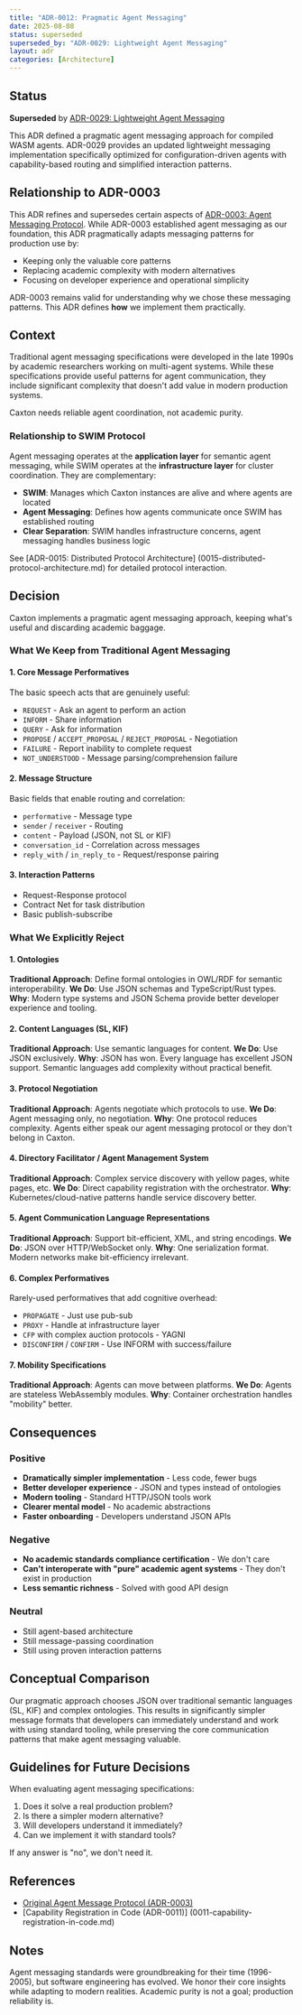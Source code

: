 ```yaml
---
title: "ADR-0012: Pragmatic Agent Messaging"
date: 2025-08-08
status: superseded
superseded_by: "ADR-0029: Lightweight Agent Messaging"
layout: adr
categories: [Architecture]
---
```



## Status

**Superseded** by
[ADR-0029: Lightweight Agent Messaging](0029-fipa-acl-lightweight-messaging.md)

This ADR defined a pragmatic agent messaging approach for compiled WASM
agents. ADR-0029
provides an updated lightweight messaging implementation specifically optimized
for configuration-driven agents with capability-based routing and simplified
interaction patterns.

## Relationship to ADR-0003

This ADR refines and supersedes certain aspects of
[ADR-0003: Agent Messaging Protocol](0003-fipa-messaging-protocol.md). While
ADR-0003 established agent messaging as our foundation, this ADR pragmatically
adapts messaging patterns for production use by:

- Keeping only the valuable core patterns
- Replacing academic complexity with modern alternatives
- Focusing on developer experience and operational simplicity

ADR-0003 remains valid for understanding why we chose these messaging
patterns. This ADR
defines **how** we implement them practically.

## Context

Traditional agent messaging specifications were developed
in the late 1990s by academic researchers working on multi-agent systems. While
these specifications provide useful patterns for agent communication, they
include significant
complexity that doesn't add value in modern production systems.

Caxton needs reliable agent coordination, not academic purity.

### Relationship to SWIM Protocol

Agent messaging operates at the **application layer** for semantic agent
messaging, while
SWIM operates at the **infrastructure layer** for cluster coordination. They are
complementary:

- **SWIM**: Manages which Caxton instances are alive and where agents are
  located
- **Agent Messaging**: Defines how agents communicate once SWIM has
  established routing
- **Clear Separation**: SWIM handles infrastructure concerns, agent
  messaging handles
  business logic

See
[ADR-0015: Distributed Protocol Architecture]
(0015-distributed-protocol-architecture.md)
for detailed protocol interaction.

## Decision

Caxton implements a pragmatic agent messaging approach, keeping what's
useful and
discarding academic baggage.

### What We Keep from Traditional Agent Messaging

#### 1. Core Message Performatives

The basic speech acts that are genuinely useful:

- `REQUEST` - Ask an agent to perform an action
- `INFORM` - Share information
- `QUERY` - Ask for information
- `PROPOSE` / `ACCEPT_PROPOSAL` / `REJECT_PROPOSAL` - Negotiation
- `FAILURE` - Report inability to complete request
- `NOT_UNDERSTOOD` - Message parsing/comprehension failure

#### 2. Message Structure

Basic fields that enable routing and correlation:

- `performative` - Message type
- `sender` / `receiver` - Routing
- `content` - Payload (JSON, not SL or KIF)
- `conversation_id` - Correlation across messages
- `reply_with` / `in_reply_to` - Request/response pairing

#### 3. Interaction Patterns

- Request-Response protocol
- Contract Net for task distribution
- Basic publish-subscribe

### What We Explicitly Reject

#### 1. Ontologies

**Traditional Approach**: Define formal ontologies in OWL/RDF for semantic
interoperability. **We Do**: Use JSON schemas and TypeScript/Rust types.
**Why**: Modern type systems and JSON Schema provide better developer experience
and tooling.

#### 2. Content Languages (SL, KIF)

**Traditional Approach**: Use semantic languages for content. **We Do**: Use
JSON exclusively. **Why**: JSON has won. Every language has excellent JSON
support. Semantic languages add complexity without practical benefit.

#### 3. Protocol Negotiation

**Traditional Approach**: Agents negotiate which protocols to use. **We Do**:
Agent messaging
only, no negotiation. **Why**: One protocol reduces complexity. Agents either
speak our agent messaging protocol or they don't belong in Caxton.

#### 4. Directory Facilitator / Agent Management System

**Traditional Approach**: Complex service discovery with yellow pages,
white pages, etc.
**We Do**: Direct capability registration with the orchestrator. **Why**:
Kubernetes/cloud-native patterns handle service discovery better.

#### 5. Agent Communication Language Representations

**Traditional Approach**: Support bit-efficient, XML, and string encodings.
**We Do**: JSON
over HTTP/WebSocket only. **Why**: One serialization format. Modern networks
make bit-efficiency irrelevant.

#### 6. Complex Performatives

Rarely-used performatives that add cognitive overhead:

- `PROPAGATE` - Just use pub-sub
- `PROXY` - Handle at infrastructure layer
- `CFP` with complex auction protocols - YAGNI
- `DISCONFIRM` / `CONFIRM` - Use INFORM with success/failure

#### 7. Mobility Specifications

**Traditional Approach**: Agents can move between platforms. **We Do**:
Agents are
stateless WebAssembly modules. **Why**: Container orchestration handles
"mobility" better.

## Consequences

### Positive

- **Dramatically simpler implementation** - Less code, fewer bugs
- **Better developer experience** - JSON and types instead of ontologies
- **Modern tooling** - Standard HTTP/JSON tools work
- **Clearer mental model** - No academic abstractions
- **Faster onboarding** - Developers understand JSON APIs

### Negative

- **No academic standards compliance certification** - We don't care
- **Can't interoperate with "pure" academic agent systems** - They don't
  exist in
  production
- **Less semantic richness** - Solved with good API design

### Neutral

- Still agent-based architecture
- Still message-passing coordination
- Still using proven interaction patterns

## Conceptual Comparison

Our pragmatic approach chooses JSON over traditional semantic languages
(SL, KIF) and
complex ontologies. This results in significantly simpler message formats that
developers can immediately understand and work with using standard tooling,
while preserving the core communication patterns that make agent messaging
valuable.

## Guidelines for Future Decisions

When evaluating agent messaging specifications:

1. Does it solve a real production problem?
2. Is there a simpler modern alternative?
3. Will developers understand it immediately?
4. Can we implement it with standard tools?

If any answer is "no", we don't need it.

## References

- [Original Agent Message Protocol (ADR-0003)](0003-fipa-messaging-protocol.md)
- [Capability Registration in Code (ADR-0011)]
  (0011-capability-registration-in-code.md)

## Notes

Agent messaging standards were groundbreaking for their time (1996-2005),
but software engineering has
evolved. We honor their core insights while adapting to modern realities.
Academic
purity is not a goal; production reliability is.
